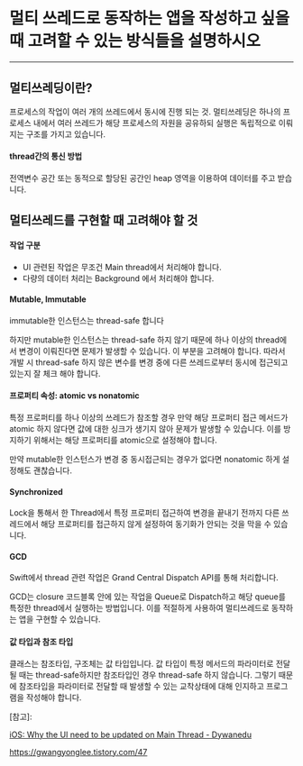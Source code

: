 # 멀티 쓰레드로 동작하는 앱을 작성하고 싶을 때 고려할 수 있는 방식들을 설명하시오

---



## 멀티쓰레딩이란?

프로세스의 작업이 여러 개의 쓰레드에서 동시에 진행 되는 것. 멀티쓰레딩은 하나의 프로세스 내에서 여러 쓰레드가 해당 프로세스의 자원을 공유하되 실행은 독립적으로 이뤄지는 구조를 가지고 있습니다.



#### thread간의 통신 방법

전역변수 공간 또는 동적으로 할당된 공간인 heap 영역을 이용하여 데이터를 주고 받습니다.



## 멀티쓰레드를 구현할 때 고려해야 할 것

#### 작업 구분

- UI 관련된 작업은 무조건 Main thread에서 처리해야 합니다.
- 다량의 데이터 처리는 Background 에서 처리해야 합니다.



#### Mutable, Immutable

immutable한 인스턴스는 thread-safe 합니다

하지만 mutable한 인스턴스는 thread-safe 하지 않기 때문에 하나 이상의 thread에서 변경이 이뤄진다면 문제가 발생할 수 있습니다. 이 부분을 고려해야 합니다. 따라서 개발 시 thread-safe 하지 않은 변수를 변경 중에 다른 쓰레드로부터 동시에 접근되고 있는지 잘 체크 해야 합니다.



#### 프로퍼티 속성: atomic vs nonatomic

특정 프로퍼티를 하나 이상의 쓰레드가 참조할 경우 만약 해당 프로퍼티 접근 메서드가 atomic 하지 않다면 값에 대한 싱크가 생기지 않아 문제가 발생할 수 있습니다. 이를 방지하기 위해서는 해당 프로퍼티를 atomic으로 설정해야 합니다.

만약 mutable한 인스턴스가 변경 중 동시접근되는 경우가 없다면 nonatomic 하게 설정해도 괜찮습니다.



#### Synchronized

Lock을 통해서 한 Thread에서 특정 프로퍼티 접근하여 변경을 끝내기 전까지 다른 쓰레드에서 해당 프로퍼티를 접근하지 않게 설정하여 동기화가 안되는 것을 막을 수 있습니다.



#### GCD

Swift에서 thread 관련 작업은 Grand Central Dispatch API를 통해 처리합니다.

GCD는 closure 코드블록 안에 있는 작업을 Queue로 Dispatch하고 해당 queue를 특정한 thread에서 실행하는 방법입니다. 이를 적절하게 사용하여 멀티쓰레드로 동작하는 앱을 구현할 수 있습니다.



#### 값 타입과 참조 타입

클래스는 참조타입, 구조체는 값 타입입니다. 값 타입이 특정 메서드의 파라미터로 전달될 때는 thread-safe하지만 참조타입인 경우 thread-safe 하지 않습니다. 그렇기 때문에 참조타입을 파라미터로 전달할 때 발생할 수 있는 교착상태에 대해 인지하고 프로그램을 작성해야 합니다.





[참고]:

[iOS: Why the UI need to be updated on Main Thread - Dywanedu](https://medium.com/@duwei199714/ios-why-the-ui-need-to-be-updated-on-main-thread-fd0fef070e7f)

https://gwangyonglee.tistory.com/47